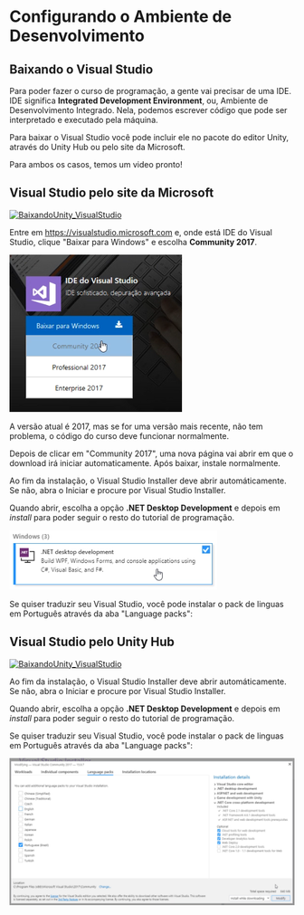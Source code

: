 # Configurando o Ambiente de Desenvolvimento

## Baixando o Visual Studio

Para poder fazer o curso de programação, a gente vai precisar de uma IDE. IDE significa **Integrated Development Environment**, ou, Ambiente de Desenvolvimento Integrado. Nela, podemos escrever código que pode ser interpretado e executado pela máquina. 

Para baixar o Visual Studio você pode incluir ele no pacote do editor Unity, através do Unity Hub ou pelo site da Microsoft.

Para ambos os casos, temos um video pronto!


## Visual Studio pelo site da Microsoft

[![BaixandoUnity_VisualStudio](https://img.youtube.com/vi/-LXioG33sN0/0.jpg)](https://www.youtube.com/watch?v=-LXioG33sN0 "Como BAIXAR E INSTALAR o Unity")

Entre em https://visualstudio.microsoft.com e, onde está IDE do Visual Studio, clique "Baixar para Windows" e escolha **Community 2017**. 

![VisualStudio](passo1.PNG)

A versão atual é 2017, mas se for uma versão mais recente, não tem problema, o código do curso deve funcionar normalmente.

Depois de clicar em "Community 2017", uma nova página vai abrir em que o download irá iniciar automaticamente. Após baixar, instale normalmente.

Ao fim da instalação, o Visual Studio Installer deve abrir automáticamente. Se não, abra o Iniciar e procure por Visual Studio Installer. 

Quando abrir, escolha a opção **.NET Desktop Development** e depois em *install* para poder seguir o resto do tutorial de programação.

![VisualStudioInstaller](passo2.PNG)

Se quiser traduzir seu Visual Studio, você pode instalar o pack de linguas em Português através da aba "Language packs":


## Visual Studio pelo Unity Hub

[![BaixandoUnity_VisualStudio](https://img.youtube.com/vi/-LXioG33sN0/0.jpg)](https://www.youtube.com/watch?v=-LXioG33sN0 "Como BAIXAR E INSTALAR o Unity")

Ao fim da instalação, o Visual Studio Installer deve abrir automáticamente. Se não, abra o Iniciar e procure por Visual Studio Installer. 

Quando abrir, escolha a opção **.NET Desktop Development** e depois em *install* para poder seguir o resto do tutorial de programação.

Se quiser traduzir seu Visual Studio, você pode instalar o pack de linguas em Português através da aba "Language packs":

![LanguagePacks](language_packs.PNG)
